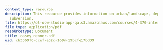 ```yaml
---
content_type: resource
description: This resource provides information on urban/landscape, deployment, precedent,
  subversion.
file: https://ol-ocw-studio-app-qa.s3.amazonaws.com/courses/4-370-interrogative-design-workshop-fall-2005/cb3369f8ccefe62c169d19bcfe17bd39_casey_renner.pdf
file_type: application/pdf
resourcetype: Document
title: casey_renner.pdf
uid: cb3369f8-ccef-e62c-169d-19bcfe17bd39
---
```

